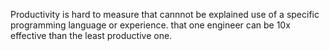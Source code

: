 Productivity is hard to measure that cannnot be explained use of a specific programming language or experience.
that one engineer can be 10x effective than the least productive one.
